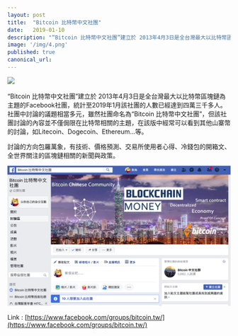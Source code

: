 ```yaml
---
layout: post
title:  "Bitcoin 比特幣中文社團"
date:   2019-01-10
description: "“Bitcoin 比特幣中文社團”建立於 2013年4月3日是全台灣最大以比特幣區塊鏈為主題的Facebook社團，統計至2019年1月該社團的人數已經達到四萬三千多人。"
image: '/img/4.png'
published: true
canonical_url: 
---
```


![](/img/5.png)

“Bitcoin 比特幣中文社團”建立於 2013年4月3日是全台灣最大以比特幣區塊鏈為主題的Facebook社團，統計至2019年1月該社團的人數已經達到四萬三千多人。
社團中討論的議題相當多元，雖然社團命名為“Bitcoin 比特幣中文社團”，但該社團討論的內容並不僅侷限在比特幣相關的主題，在該版中經常可以看到其他山寨幣的討論，如Litecoin、Dogecoin、Ethereum…等。

討論的方向包羅萬象，有技術、價格預測、交易所使用者心得、冷錢包的開箱文、全世界關注的區塊鏈相關的新聞與政策。

![](/img/4.png)

Link : [https://www.facebook.com/groups/bitcoin.tw/](https://www.facebook.com/groups/bitcoin.tw/)